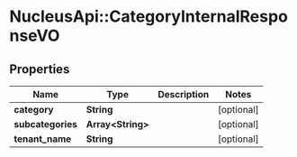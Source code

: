 # NucleusApi::CategoryInternalResponseVO

## Properties
Name | Type | Description | Notes
------------ | ------------- | ------------- | -------------
**category** | **String** |  | [optional] 
**subcategories** | **Array&lt;String&gt;** |  | [optional] 
**tenant_name** | **String** |  | [optional] 


